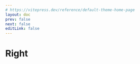 ```yaml
---
# https://vitepress.dev/reference/default-theme-home-page
layout: doc
prev: false
next: false
editLink: false
---
```


# Right
